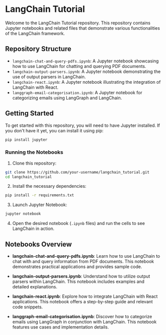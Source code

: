 # LangChain Tutorial

Welcome to the LangChain Tutorial repository. This repository contains Jupyter notebooks and related files that demonstrate various functionalities of the LangChain framework.

## Repository Structure

- `langchain-chat-and-query-pdfs.ipynb`: A Jupyter notebook showcasing how to use LangChain for chatting and querying PDF documents.
- `langchain-output-parsers.ipynb`: A Jupyter notebook demonstrating the use of output parsers in LangChain.
- `langchain-react.ipynb`: A Jupyter notebook illustrating the integration of LangChain with React.
- `langgraph-email-categorisation.ipynb`: A Jupyter notebook for categorizing emails using LangGraph and LangChain.

## Getting Started

To get started with this repository, you will need to have Jupyter installed. If you don't have it yet, you can install it using pip:

```bash
pip install jupyter
```

### Running the Notebooks

1. Clone this repository:

```bash
git clone https://github.com/your-username/langchain_tutorial.git
cd langchain_tutorial
```

2. Install the necessary dependencies:

```bash
pip install -r requirements.txt
```

3. Launch Jupyter Notebook:

```bash
jupyter notebook
```

4. Open the desired notebook (`.ipynb` files) and run the cells to see LangChain in action.

## Notebooks Overview

- **langchain-chat-and-query-pdfs.ipynb**: Learn how to use LangChain to chat with and query information from PDF documents. This notebook demonstrates practical applications and provides sample code.

- **langchain-output-parsers.ipynb**: Understand how to utilize output parsers within LangChain. This notebook includes examples and detailed explanations.

- **langchain-react.ipynb**: Explore how to integrate LangChain with React applications. This notebook offers a step-by-step guide and relevant code snippets.

- **langgraph-email-categorisation.ipynb**: Discover how to categorize emails using LangGraph in conjunction with LangChain. This notebook features use cases and implementation details.